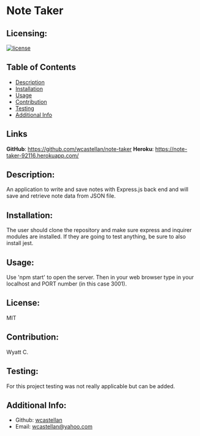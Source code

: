 # Note Taker

  ## Licensing:
  [![license](https://img.shields.io/badge/license-MIT-green)](https://shields.io)

  ## Table of Contents
  - [Description](#description)
  - [Installation](#installation)
  - [Usage](#usage)
  - [Contribution](#contribution)
  - [Testing](#testing)
  - [Additional Info](#additional-info)

  ## Links
  **GitHub**: https://github.com/wcastellan/note-taker
  **Heroku**: https://note-taker-92116.herokuapp.com/

  ## Description:
  An application to write and save notes with Express.js back end and will save and retrieve note data from JSON file.

  ## Installation:
  The user should clone the repository and make sure express and inquirer modules are installed.  If they are going to test anything, be sure to also install jest.

  ## Usage:
  Use 'npm start' to open the server.  Then in your web browser type in your localhost and PORT number (in this case 3001).

  ## License:
  MIT

  ## Contribution:
  Wyatt C.

  ## Testing:
  For this project testing was not really applicable but can be added.

  ## Additional Info:
  - Github: [wcastellan](https://github.com/wcastellan)
  - Email: wcastellan@yahoo.com 